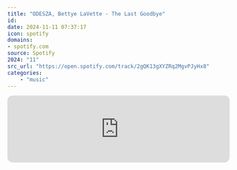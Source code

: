 ```yaml
---
title: "ODESZA, Bettye LaVette - The Last Goodbye"
id: 
date: 2024-11-11 07:37:17
icon: spotify
domains:
- spotify.com
source: Spotify
2024: "11"
src_url: "https://open.spotify.com/track/2gQK13gXYZRq2MgvPJyHx8"
categories:
    - "music"
---
```

<iframe style="border-radius: 12px" width="100%" height="152" title="Spotify Embed: The Last Goodbye" frameborder="0" allowfullscreen allow="autoplay; clipboard-write; encrypted-media; fullscreen; picture-in-picture" loading="lazy" src="https://open.spotify.com/embed/track/2gQK13gXYZRq2MgvPJyHx8?utm_source=oembed"></iframe>
